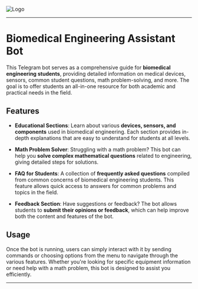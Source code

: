 ![Logo](assets/logo.png)


---

# Biomedical Engineering Assistant Bot

This Telegram bot serves as a comprehensive guide for **biomedical engineering students**, providing detailed information on medical devices, sensors, common student questions, math problem-solving, and more. The goal is to offer students an all-in-one resource for both academic and practical needs in the field.

## Features

- **Educational Sections**: Learn about various **devices, sensors, and components** used in biomedical engineering. Each section provides in-depth explanations that are easy to understand for students at all levels.
  
- **Math Problem Solver**: Struggling with a math problem? This bot can help you **solve complex mathematical questions** related to engineering, giving detailed steps for solutions.

- **FAQ for Students**: A collection of **frequently asked questions** compiled from common concerns of biomedical engineering students. This feature allows quick access to answers for common problems and topics in the field.

- **Feedback Section**: Have suggestions or feedback? The bot allows students to **submit their opinions or feedback**, which can help improve both the content and features of the bot.

## Usage

Once the bot is running, users can simply interact with it by sending commands or choosing options from the menu to navigate through the various features. Whether you're looking for specific equipment information or need help with a math problem, this bot is designed to assist you efficiently.

---


